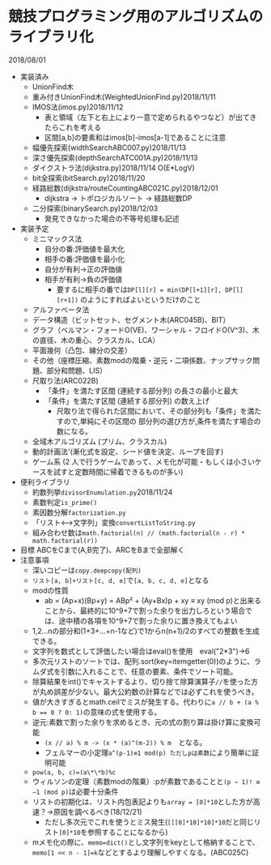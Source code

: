 ﻿# 競技プログラミング用のアルゴリズムのライブラリ化
2018/08/01

- 実装済み
	- UnionFind木
	- 重み付きUnionFind木(WeightedUnionFind.py)2018/11/11
	- IMOS法(imos.py)2018/11/12
		- 表と領域（左下と右上により一意で定められるやつなど）が出てきたらこれを考える
		- 区間[a,b]の要素和はimos[b]-imos[a-1]であることに注意
	- 幅優先探索(widthSearchABC007.py)2018/11/13
 	- 深さ優先探索(depthSearchATC001A.py)2018/11/13
	- ダイクストラ法(dijkstra.py)2018/11/14 O(E*LogV)
	- bit全探索(bitSearch.py)2018/11/20
	- 経路総数(dijkstra/routeCountingABC021C.py)2018/12/01
		- dijkstra -> トポロジカルソート -> 経路総数DP
	- 二分探索(binarySearch.py)2018/12/03
		- 発見できなかった場合の不等号処理も記述
- 実装予定
	- ミニマックス法
		- 自分の番:評価値を最大化
		- 相手の番:評価値を最小化
		- 自分が有利→正の評価値
		- 相手が有利→負の評価値
			- 要するに相手の番では```DP[l][r] = min(DP[l+1][r], DP[l][r+1])```
			のようにすればよいというだけのこと
	- アルファベータ法
	- データ構造（ビットセット、セグメント木(ARC045B)、BIT）
	- グラフ（ベルマン・フォードO(VE)、ワーシャル・フロイドO(V^3)、木の直径、木の重心、クラスカル、LCA）
	- 平面幾何（凸包、線分の交差）
	- その他（座標圧縮、素数modの階乗・逆元・二項係数、ナップサック問題、部分和問題、LIS）
	- 尺取り法(ARC022B)
		- 「条件」を満たす区間 (連続する部分列) の長さの最小と最大
		- 「条件」を満たす区間 (連続する部分列) の数え上げ
			- 尺取り法で得られた区間において、その部分列も「条件」を満たすので,単純にその区間の
			部分列の選び方が,条件を満たす場合の数になる。
	- 全域木アルゴリズム (プリム、クラスカル)
	- 動的計画法'(漸化式を設定、シード値を決定、ループを回す)
	- ゲーム系 (2 人で行うゲームであって、メモ化が可能・もしくは小さいケースを試すと定数時間に帰着できるものが多い)
- 便利ライブラリ
	- 約数列挙```divisorEnumulation.py```2018/11/24
	- 素数判定```is_prime()```
	- 素因数分解```factorization.py```
	- 「リスト<-->文字列」変換```convertListToString.py```
	- 組み合わせ数は```math.factorial(n) // (math.factorial(n - r) * math.factorial(r))```
- 目標
	ABCをCまで(A,B完了)、ARCをBまで全部解く 
- 注意事項
	- 深いコピーは```copy.deepcopy(配列)```
	- ```リスト[a, b]+リスト[c, d, e]```で```[a, b, c, d, e]```となる
	- modの性質
		- ab = (Ap+x)(Bp+y) = ABp² + (Ay+Bx)p + xy ≡ xy (mod p)と出来ることから、最終的に10^9+7で割った余りを出力しろという場合では、途中積の各項を10^9+7で割った余りに置き換えてもよい
	- 1,2...nの部分和(1+3+...+n-1など)で1からn(n+1)/2のすべての整数を生成できる。
	- 文字列を数式として評価したい場合はeval()を使用　eval("2*3")->6
	- 多次元リストのソートでは、配列.sort(key=itemgetter(0))のように、ラムダ式を引数に入れることで、任意の要素、条件でソート可能。
	- 除算結果をint()でキャストするより、切り捨て除算演算子```//```を使った方が丸め誤差が少ない。最大公約数の計算などでは必ずこれを使うべき。
	- 値が大きすぎるとmath.ceilでミスが発生する。代わりに```a // b + (a % b == 0 ? 0: 1)```の意味の式を使用する。
	- 逆元:素数で割った余りを求めるとき、元の式の割り算は掛け算に変換可能
		- ```(x // a) % m -> (x * (a)^(m-2)) % m```　となる。
		- フェルマーの小定理```a^(p-1)≡1 mod(p) ただしpは素数```により簡単に証明可能
	- ```pow(a, b, c)=(a\*\*b)%c```
	- ウィルソンの定理（素数modの階乗）:pが素数であることと```(p − 1)! ≡ −1 (mod p)```は必要十分条件
	- リストの初期化は、リスト内包表記よりも```array = [0]*10```とした方が高速？->原因を調べるべき(18/12/21)
		- ただし多次元でこれを使うとミス発生(```[[[0]*10]*10]*10```だと同じリスト```[0]*10```を参照することになるから)
	- mメモ化の際に、```memo=dict()```とし文字列をkeyとして格納することで、```memo[1 << n - 1]=k```などとするより理解しやすくなる。(ABC025C)
